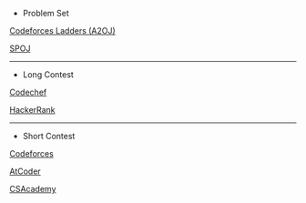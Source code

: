 - Problem Set

[Codeforces Ladders (A2OJ)](https://a2oj.com/ladders)

[SPOJ](http://www.spoj.com)

------------

- Long Contest

[Codechef](https://www.codechef.com)

[HackerRank](https://www.hackerrank.com/contests)

------------

- Short Contest

[Codeforces](http://www.codeforces.com)

[AtCoder](https://atcoder.jp)

[CSAcademy](https://csacademy.com)
